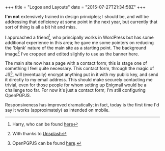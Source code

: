 +++
title = "Logos and Layouts"
date = "2015-07-27T21:34:58Z"
+++

**I'm not** extensively trained in design principles; I should be, and will be addressing that deficiency at some point in the next year, but currently that sort of thing is all a bit hit and miss.

I approached a friend[^1], who principally works in WordPress but has some additional experience in this area; he gave me some pointers on reducing the 'blank' nature of the main site as a starting point. The background image[^2]  I've cropped and edited slightly to use as the banner here.

The main site now has a page with a contact form; this is stage one of something I feel quite necessary. This contact form, through the magic of JS[^3], will (eventually) encrypt anything put in it with my public key, and send it directly to my email address. This should make securely contacting me trivial, even for those people for whom setting up Enigmail would be a challenge too far. For now it's just a contact form; I'm still configuring OpenPGPJS.

Responsiveness has improved dramatically; in fact, today is the first time I'd say it works (approximately) as intended on mobile.

[^1]: Harry, who can be found [here](http://www.harryfielder.com/)
[^2]: With thanks to [Unsplash](https://unsplash.com/)
[^3]: OpenPGPJS can be found [here](https://github.com/openpgpjs).

